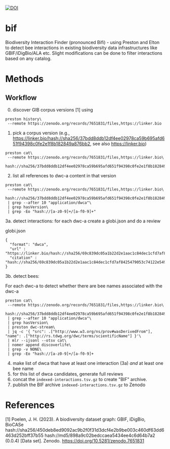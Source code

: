 [![DOI](https://zenodo.org/badge/DOI/10.5281/zenodo.13272096.svg)](https://doi.org/10.5281/zenodo.13272096)


# bif
Biodiversity Interaction Finder (pronounced Bifi) - using Preston and Elton to detect bee interactions in existing biodiversity data infrastructures like GBIF/iDigBio/ALA etc. Slight modifications can be done to filter interactions based on any catalog.

# Methods 

## Workflow

0. discover GIB corpus versions [1] using 

```
preston history\
 --remote https://zenodo.org/records/7651831/files,https://linker.bio
``` 

1. pick a corpus version (e.g., https://linker.bio/hash://sha256/37bdd8ddb12df4ee02978ca59b695afd651f94398c0fe2e1f8b182849a876bb2, see also https://linker.bio)

```
preston cat\
 --remote https://zenodo.org/records/7651831/files,https://linker.bio\
 hash://sha256/37bdd8ddb12df4ee02978ca59b695afd651f94398c0fe2e1f8b182849a876bb2
```

2. list all references to dwc-a content in that version

```
preston cat\
 --remote https://zenodo.org/records/7651831/files,https://linker.bio\
 hash://sha256/37bdd8ddb12df4ee02978ca59b695afd651f94398c0fe2e1f8b182849a876bb2\
 | grep --after 10 "application/dwca"\
 | grep hasVersion\
 | grep -Eo "hash://[a-z0-9]+/[a-f0-9]+" 
```

3a. detect interactions: for each dwc-a create a globi.json and do a review

globi.json

```
{ 
  "format": "dwca",
  "url" : "https://linker.bio/hash://sha256/69c839dc05a1b22d2e1aac1c84dec1cfd7af8425479053c74122e54998a1ddc2",
  "citation" : "hash://sha256/69c839dc05a1b22d2e1aac1c84dec1cfd7af8425479053c74122e54998a1ddc2"
}
```
  

3b. detect bees: 

For each dwc-a to detect whether there are bee names associated with the dwc-a

```
preston cat\
 --remote https://zenodo.org/records/7651831/files,https://linker.bio\
 hash://sha256/37bdd8ddb12df4ee02978ca59b695afd651f94398c0fe2e1f8b182849a876bb2\
 | grep --after 10 "application/dwca"\
 | grep hasVersion\
 | preston dwc-stream\
 | jq -c '{ "src": .["http://www.w3.org/ns/prov#wasDerivedFrom"], "name": .["http://rs.tdwg.org/dwc/terms/scientificName"] }'\
 | mlr --ijsonl --otsv cat\
 | nomer append discoverlife\
 | grep -v NONE\
 | grep -Eo "hash://[a-z0-9]+/[a-f0-9]+ 
```

4. make list of dwca that have at least one interaction (3a) *and* at least one bee name
5. for this list of dwca candidates, generate full reviews
6. concat the ```indexed-interactions.tsv.gz``` to create "BIF" archive.
7. publish the BIF archive ```indexed-interactions.tsv.gz``` to Zenodo 



# References

[1] Poelen, J. H. (2023). A biodiversity dataset graph: GBIF, iDigBio, BioCASe hash://sha256/450deb8ed9092ac9b2f0f31d3dcf4e2b9be003c460df63dd6463d252bff37b55 hash://md5/898a9c02bedccaea5434ee4c6d64b7a2 (0.0.4) [Data set]. Zenodo. https://doi.org/10.5281/zenodo.7651831
